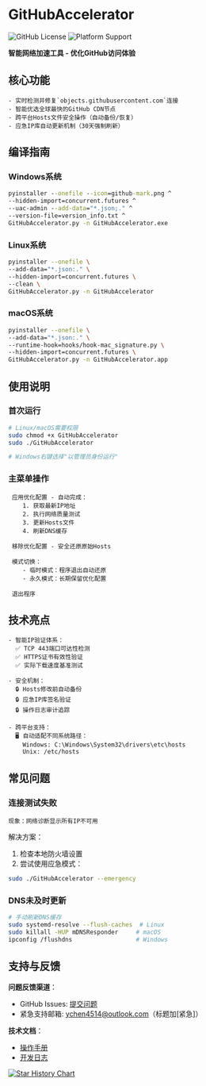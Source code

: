 # GitHubAccelerator

![GitHub License](https://img.shields.io/github/license/EveGlowLuna/GitHubAccelerator)
![Platform Support](https://img.shields.io/badge/Platform-Windows%20|%20Linux%20|%20macOS-blueviolet)

**智能网络加速工具 - 优化GitHub访问体验**

## 核心功能
```text
- 实时检测并修复`objects.githubusercontent.com`连接
- 智能优选全球最快的GitHub CDN节点
- 跨平台Hosts文件安全操作（自动备份/恢复）
- 应急IP库自动更新机制（30天强制刷新）
```

## 编译指南
### Windows系统
```bat
pyinstaller --onefile --icon=github-mark.png ^
--hidden-import=concurrent.futures ^
--uac-admin --add-data="*.json;." ^
--version-file=version_info.txt ^
GitHubAccelerator.py -n GitHubAccelerator.exe
```

### Linux系统
```bash
pyinstaller --onefile \
--add-data="*.json:." \
--hidden-import=concurrent.futures \
--clean \
GitHubAccelerator.py -n GitHubAccelerator
```

### macOS系统
```bash
pyinstaller --onefile \
--add-data="*.json:." \
--runtime-hook=hooks/hook-mac_signature.py \
--hidden-import=concurrent.futures \
GitHubAccelerator.py -n GitHubAccelerator.app
```

## 使用说明
### 首次运行
```bash
# Linux/macOS需要权限
sudo chmod +x GitHubAccelerator
sudo ./GitHubAccelerator

# Windows右键选择"以管理员身份运行"
```

### 主菜单操作
```text
 应用优化配置 - 自动完成：
    1. 获取最新IP地址
    2. 执行网络质量测试
    3. 更新Hosts文件
    4. 刷新DNS缓存

 移除优化配置 - 安全还原原始Hosts

 模式切换：
    - 临时模式：程序退出自动还原
    - 永久模式：长期保留优化配置

 退出程序
 ```

## 技术亮点
```text
- 智能IP验证体系：
  ✅ TCP 443端口可达性检测
  ✅ HTTPS证书有效性验证
  ✅ 实际下载速度基准测试

- 安全机制：
  🔒 Hosts修改前自动备份
  🔒 应急IP库签名验证
  🔒 操作日志审计追踪

- 跨平台支持：
  🖥️ 自动适配不同系统路径：
    Windows: C:\Windows\System32\drivers\etc\hosts
    Unix: /etc/hosts
```

## 常见问题
### 连接测试失败
```text
现象：网络诊断显示所有IP不可用
```
解决方案：
1. 检查本地防火墙设置
2. 尝试使用应急模式：
```bash
sudo ./GitHubAccelerator --emergency
```

### DNS未及时更新
```bash
# 手动刷新DNS缓存
sudo systemd-resolve --flush-caches  # Linux
sudo killall -HUP mDNSResponder     # macOS
ipconfig /flushdns                  # Windows
```

## 支持与反馈
**问题反馈渠道**：
- GitHub Issues: [提交问题](https://github.com/EveGlowLuna/GitHubAccelerator/issues)
- 紧急支持邮箱: ychen4514@outlook.com（标题加[紧急]）

**技术文档**：
- [操作手册](docs/USERGUIDE.md)
- [开发日志](docs/CHANGELOG.md)

[![Star History Chart](https://api.star-history.com/svg?repos=EveGlowLuna/GitHubAccelerator&type=Timeline)](https://star-history.com/#EveGlowLuna/GitHubAccelerator)